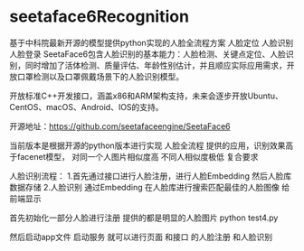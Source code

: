 # seetaface6Recognition
基于中科院最新开源的模型提供python实现的人脸全流程方案 人脸定位 人脸识别 人脸登录
SeetaFace6包含人脸识别的基本能力：人脸检测、关键点定位、人脸识别，同时增加了活体检测、质量评估、年龄性别估计，并且顺应实际应用需求，开放口罩检测以及口罩佩戴场景下的人脸识别模型。


开放标准C++开发接口，涵盖x86和ARM架构支持，未来会逐步开放Ubuntu、CentOS、macOS、Android、IOS的支持。

开源地址：https://github.com/seetafaceengine/SeetaFace6





当前版本是根据开源的python版本进行实现 人脸全流程 提供的应用，识别效果高于facenet模型， 对同一个人图片相似度高  不同人相似度极低  复合要求




人脸识别流程： 1.首先通过接口进行人脸注册，进行人脸Embedding 然后人脸库数据存储 2.人脸识别 通过Embedding 在人脸库进行搜索匹配最佳的人脸图像 给前端显示

首先初始化一部分人脸进行注册 提供的都是明显的人脸图片 python test4.py

然后启动app文件 启动服务 就可以进行页面 和接口 的人脸注册 和人脸识别
